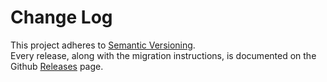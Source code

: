 # Change Log

This project adheres to [Semantic Versioning](http://semver.org/).  
Every release, along with the migration instructions, is documented on the Github [Releases](https://github.com/Ozahata/hideaway/releases) page.
